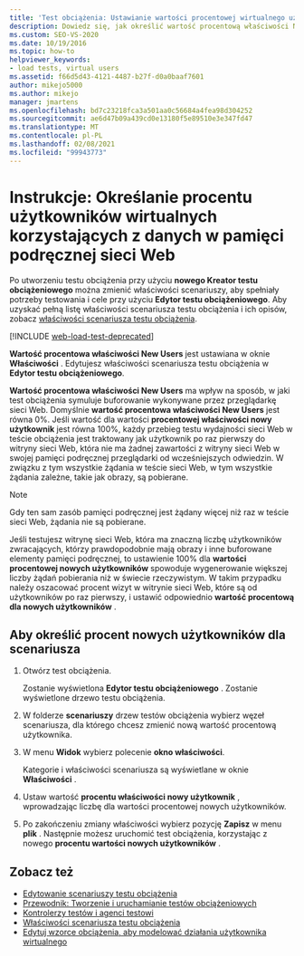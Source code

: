 ```yaml
---
title: 'Test obciążenia: Ustawianie wartości procentowej wirtualnego użytkownika przy użyciu danych w pamięci podręcznej sieci Web'
description: Dowiedz się, jak określić wartość procentową właściwości New Users w okno Właściwości. Edytujesz właściwości scenariusza testu obciążenia w Edytor testu obciążeniowego.
ms.custom: SEO-VS-2020
ms.date: 10/19/2016
ms.topic: how-to
helpviewer_keywords:
- load tests, virtual users
ms.assetid: f66d5d43-4121-4487-b27f-d0a0baaf7601
author: mikejo5000
ms.author: mikejo
manager: jmartens
ms.openlocfilehash: bd7c23218fca3a501aa0c56684a4fea98d304252
ms.sourcegitcommit: ae6d47b09a439cd0e13180f5e89510e3e347fd47
ms.translationtype: MT
ms.contentlocale: pl-PL
ms.lasthandoff: 02/08/2021
ms.locfileid: "99943773"
---
```

# <a name="how-to-specify-the-percentage-of-virtual-users-that-use-web-cache-data"></a>Instrukcje: Określanie procentu użytkowników wirtualnych korzystających z danych w pamięci podręcznej sieci Web

Po utworzeniu testu obciążenia przy użyciu **nowego Kreator testu obciążeniowego** można zmienić właściwości scenariuszy, aby spełniały potrzeby testowania i cele przy użyciu **Edytor testu obciążeniowego**. Aby uzyskać pełną listę właściwości scenariusza testu obciążenia i ich opisów, zobacz [właściwości scenariusza testu obciążenia](../test/load-test-scenario-properties.md).

[!INCLUDE [web-load-test-deprecated](includes/web-load-test-deprecated.md)]

**Wartość procentowa właściwości New Users** jest ustawiana w oknie **Właściwości** . Edytujesz właściwości scenariusza testu obciążenia w **Edytor testu obciążeniowego**.

**Wartość procentowa właściwości New Users** ma wpływ na sposób, w jaki test obciążenia symuluje buforowanie wykonywane przez przeglądarkę sieci Web. Domyślnie **wartość procentowa właściwości New Users** jest równa 0%. Jeśli wartość dla wartości **procentowej właściwości nowy użytkownik** jest równa 100%, każdy przebieg testu wydajności sieci Web w teście obciążenia jest traktowany jak użytkownik po raz pierwszy do witryny sieci Web, która nie ma żadnej zawartości z witryny sieci Web w swojej pamięci podręcznej przeglądarki od wcześniejszych odwiedzin. W związku z tym wszystkie żądania w teście sieci Web, w tym wszystkie żądania zależne, takie jak obrazy, są pobierane.

> [!NOTE]
> Gdy ten sam zasób pamięci podręcznej jest żądany więcej niż raz w teście sieci Web, żądania nie są pobierane.

Jeśli testujesz witrynę sieci Web, która ma znaczną liczbę użytkowników zwracających, którzy prawdopodobnie mają obrazy i inne buforowane elementy pamięci podręcznej, to ustawienie 100% dla **wartości procentowej nowych użytkowników** spowoduje wygenerowanie większej liczby żądań pobierania niż w świecie rzeczywistym. W takim przypadku należy oszacować procent wizyt w witrynie sieci Web, które są od użytkowników po raz pierwszy, i ustawić odpowiednio **wartość procentową dla nowych użytkowników** .

## <a name="to-specify-the-percentage-of-new-users-for-a-scenario"></a>Aby określić procent nowych użytkowników dla scenariusza

1. Otwórz test obciążenia.

     Zostanie wyświetlona **Edytor testu obciążeniowego** . Zostanie wyświetlone drzewo testu obciążenia.

2. W folderze **scenariuszy** drzew testów obciążenia wybierz węzeł scenariusza, dla którego chcesz zmienić nową wartość procentową użytkownika.

3. W menu **Widok** wybierz polecenie **okno właściwości**.

     Kategorie i właściwości scenariusza są wyświetlane w oknie **Właściwości** .

4. Ustaw wartość **procentu właściwości nowy użytkownik** , wprowadzając liczbę dla wartości procentowej nowych użytkowników.

5. Po zakończeniu zmiany właściwości wybierz pozycję **Zapisz** w menu **plik** . Następnie możesz uruchomić test obciążenia, korzystając z nowego **procentu wartości nowych użytkowników** .

## <a name="see-also"></a>Zobacz też

- [Edytowanie scenariuszy testu obciążenia](../test/edit-load-test-scenarios.md)
- [Przewodnik: Tworzenie i uruchamianie testów obciążeniowych](../test/walkthrough-create-and-run-a-load-test.md)
- [Kontrolerzy testów i agenci testowi](configure-test-agents-and-controllers-for-load-tests.md)
- [Właściwości scenariusza testu obciążenia](../test/load-test-scenario-properties.md)
- [Edytuj wzorce obciążenia, aby modelować działania użytkownika wirtualnego](../test/edit-load-patterns-to-model-virtual-user-activities.md)

